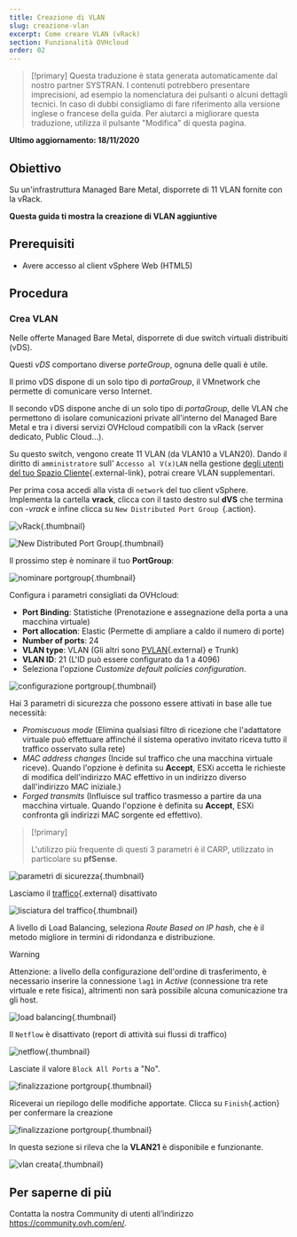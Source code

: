 ```yaml
---
title: Creazione di VLAN
slug: creazione-vlan
excerpt: Come creare VLAN (vRack)
section: Funzionalità OVHcloud
order: 02
---
```


> [!primary]
> Questa traduzione è stata generata automaticamente dal nostro partner SYSTRAN. I contenuti potrebbero presentare imprecisioni, ad esempio la nomenclatura dei pulsanti o alcuni dettagli tecnici. In caso di dubbi consigliamo di fare riferimento alla versione inglese o francese della guida. Per aiutarci a migliorare questa traduzione, utilizza il pulsante "Modifica" di questa pagina.
>

**Ultimo aggiornamento: 18/11/2020**

## Obiettivo

Su un'infrastruttura Managed Bare Metal, disporrete di 11 VLAN fornite con la vRack.

**Questa guida ti mostra la creazione di VLAN aggiuntive**

## Prerequisiti

- Avere accesso al client vSphere Web (HTML5)

## Procedura

### Crea VLAN

Nelle offerte Managed Bare Metal, disporrete di due switch virtuali distribuiti (vDS). 

Questi *vDS* comportano diverse *porteGroup*, ognuna delle quali è utile.

Il primo vDS dispone di un solo tipo di *portaGroup*, il VMnetwork che permette di comunicare verso Internet.

Il secondo vDS dispone anche di un solo tipo di *portaGroup*, delle VLAN che permettono di isolare comunicazioni private all'interno del Managed Bare Metal e tra i diversi servizi OVHcloud compatibili con la vRack (server dedicato, Public Cloud...). 

Su questo switch, vengono create 11 VLAN (da VLAN10 a VLAN20). Dando il diritto di `amministratore` sull' `Accesso al V(x)LAN` nella gestione [degli utenti del tuo Spazio Cliente](../manager-ovh-private-cloud/#utenti){.external-link}, potrai creare VLAN supplementari.

Per prima cosa accedi alla vista di `network` del tuo client vSphere. Implementa la cartella **vrack**, clicca con il tasto destro sul **dVS** che termina con *-vrack* e infine clicca su `New Distributed Port Group `{.action}.

![vRack](images/07network.png){.thumbnail}

![New Distributed Port Group](images/08network1.png){.thumbnail}

Il prossimo step è nominare il tuo **PortGroup**:

![nominare portgroup](images/09network2.png){.thumbnail}

Configura i parametri consigliati da OVHcloud:

- **Port Binding**: Statistiche (Prenotazione e assegnazione della porta a una macchina virtuale)
- **Port allocation**: Elastic (Permette di ampliare a caldo il numero di porte)
- **Number of ports**: 24
- **VLAN type**: VLAN (Gli altri sono [PVLAN](https://kb.vmware.com/s/article/1010691){.external} e Trunk)
- **VLAN ID**: 21 (L'ID può essere configurato da 1 a 4096)
- Seleziona l'opzione *Customize default policies configuration*.

![configurazione portgroup](images/10network3.png){.thumbnail}

Hai 3 parametri di sicurezza che possono essere attivati in base alle tue necessità: 

- *Promiscuous mode* (Elimina qualsiasi filtro di ricezione che l'adattatore virtuale può effettuare affinché il sistema operativo invitato riceva tutto il traffico osservato sulla rete)
- *MAC address changes* (Incide sul traffico che una macchina virtuale riceve). Quando l'opzione è definita su **Accept**, ESXi accetta le richieste di modifica dell'indirizzo MAC effettivo in un indirizzo diverso dall'indirizzo MAC iniziale.)
- *Forged transmits* (Influisce sul traffico trasmesso a partire da una macchina virtuale. Quando l'opzione è definita su **Accept**, ESXi confronta gli indirizzi MAC sorgente ed effettivo).

> [!primary]
>
> L'utilizzo più frequente di questi 3 parametri è il CARP, utilizzato in particolare su **pfSense**.
> 

![parametri di sicurezza](images/11network4.png){.thumbnail}

Lasciamo il [traffico](https://docs.vmware.com/en/VMware-vSphere/6.5/com.vmware.vsphere.networking.doc/GUID-CF01515C-8525-4424-92B5-A982489BACE2.html){.external} disattivato

![lisciatura del traffico](images/12network5.png){.thumbnail}

A livello di Load Balancing, seleziona *Route Based on IP hash*, che è il metodo migliore in termini di ridondanza e distribuzione.

> [!warning]
>
> Attenzione: a livello della configurazione dell'ordine di trasferimento, è necessario inserire la connessione `lag1` in *Active* (connessione tra rete virtuale e rete fisica), altrimenti non sarà possibile alcuna comunicazione tra gli host.
>

![load balancing](images/13network6.png){.thumbnail}

Il `Netflow` è disattivato (report di attività sui flussi di traffico)

![netflow](images/14network7.png){.thumbnail}

Lasciate il valore `Block All Ports` a "No".

![finalizzazione portgroup](images/15network9.png){.thumbnail}

Riceverai un riepilogo delle modifiche apportate. Clicca su `Finish`{.action} per confermare la creazione

![finalizzazione portgroup](images/16network10.png){.thumbnail}

In questa sezione si rileva che la **VLAN21** è disponibile e funzionante.

![vlan creata](images/17network11.png){.thumbnail}

## Per saperne di più

Contatta la nostra Community di utenti all’indirizzo <https://community.ovh.com/en/>.
